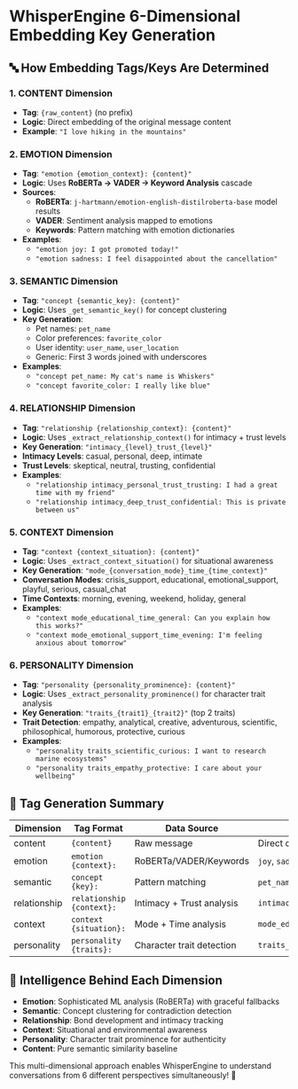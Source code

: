 # WhisperEngine 6-Dimensional Embedding Key Generation

## 🔤 How Embedding Tags/Keys Are Determined

### 1. **CONTENT Dimension**
- **Tag**: `{raw_content}` (no prefix)
- **Logic**: Direct embedding of the original message content
- **Example**: `"I love hiking in the mountains"`

### 2. **EMOTION Dimension** 
- **Tag**: `"emotion {emotion_context}: {content}"`
- **Logic**: Uses **RoBERTa → VADER → Keyword Analysis** cascade
- **Sources**:
  - **RoBERTa**: `j-hartmann/emotion-english-distilroberta-base` model results
  - **VADER**: Sentiment analysis mapped to emotions
  - **Keywords**: Pattern matching with emotion dictionaries
- **Examples**: 
  - `"emotion joy: I got promoted today!"`
  - `"emotion sadness: I feel disappointed about the cancellation"`

### 3. **SEMANTIC Dimension**
- **Tag**: `"concept {semantic_key}: {content}"`
- **Logic**: Uses `_get_semantic_key()` for concept clustering
- **Key Generation**:
  - Pet names: `pet_name`
  - Color preferences: `favorite_color` 
  - User identity: `user_name`, `user_location`
  - Generic: First 3 words joined with underscores
- **Examples**:
  - `"concept pet_name: My cat's name is Whiskers"`
  - `"concept favorite_color: I really like blue"`

### 4. **RELATIONSHIP Dimension**
- **Tag**: `"relationship {relationship_context}: {content}"`
- **Logic**: Uses `_extract_relationship_context()` for intimacy + trust levels
- **Key Generation**: `"intimacy_{level}_trust_{level}"`
- **Intimacy Levels**: casual, personal, deep, intimate
- **Trust Levels**: skeptical, neutral, trusting, confidential
- **Examples**:
  - `"relationship intimacy_personal_trust_trusting: I had a great time with my friend"`
  - `"relationship intimacy_deep_trust_confidential: This is private between us"`

### 5. **CONTEXT Dimension**
- **Tag**: `"context {context_situation}: {content}"`
- **Logic**: Uses `_extract_context_situation()` for situational awareness
- **Key Generation**: `"mode_{conversation_mode}_time_{time_context}"`
- **Conversation Modes**: crisis_support, educational, emotional_support, playful, serious, casual_chat
- **Time Contexts**: morning, evening, weekend, holiday, general
- **Examples**:
  - `"context mode_educational_time_general: Can you explain how this works?"`
  - `"context mode_emotional_support_time_evening: I'm feeling anxious about tomorrow"`

### 6. **PERSONALITY Dimension**
- **Tag**: `"personality {personality_prominence}: {content}"`
- **Logic**: Uses `_extract_personality_prominence()` for character trait analysis
- **Key Generation**: `"traits_{trait1}_{trait2}"` (top 2 traits)
- **Trait Detection**: empathy, analytical, creative, adventurous, scientific, philosophical, humorous, protective, curious
- **Examples**:
  - `"personality traits_scientific_curious: I want to research marine ecosystems"`
  - `"personality traits_empathy_protective: I care about your wellbeing"`

## 🎯 Tag Generation Summary

| Dimension | Tag Format | Data Source | Example Key |
|-----------|------------|-------------|-------------|
| content | `{content}` | Raw message | Direct content |
| emotion | `emotion {context}:` | RoBERTa/VADER/Keywords | `joy`, `sadness`, `anger` |
| semantic | `concept {key}:` | Pattern matching | `pet_name`, `favorite_color` |
| relationship | `relationship {context}:` | Intimacy + Trust analysis | `intimacy_deep_trust_confidential` |
| context | `context {situation}:` | Mode + Time analysis | `mode_educational_time_general` |
| personality | `personality {traits}:` | Character trait detection | `traits_scientific_curious` |

## 🧠 Intelligence Behind Each Dimension

- **Emotion**: Sophisticated ML analysis (RoBERTa) with graceful fallbacks
- **Semantic**: Concept clustering for contradiction detection
- **Relationship**: Bond development and intimacy tracking
- **Context**: Situational and environmental awareness
- **Personality**: Character trait prominence for authenticity
- **Content**: Pure semantic similarity baseline

This multi-dimensional approach enables WhisperEngine to understand conversations from 6 different perspectives simultaneously! 🚀